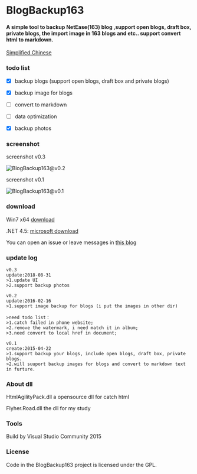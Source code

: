 BlogBackup163
==========
#### A simple tool to backup NetEase(163) blog ,support open blogs, draft box, private blogs, the import image in 163 blogs and etc.. support convert html to markdown.

[Simplified Chinese](README-CN.md)

### todo list

- [x] backup blogs (support open blogs, draft box and private blogs)

- [x] backup image for blogs

- [ ] convert to markdown

- [ ] data optimization

- [x] backup photos

### screenshot

screenshot v0.3

![BlogBackup163@v0.2](https://img.99diary.com/project/src/BlogBackup163/Screenshot_01@v0.1_201504222252.png)

screenshot v0.1

![BlogBackup163@v0.1](https://img.99diary.com/project/src/BlogBackup163/Screenshot_01@v0.1_201504222252.png)

### download

Win7 x64  [download](https://github.com/flyher/BlogBackup163/releases)

.NET 4.5: [microsoft download](https://www.microsoft.com/zh-cn/download/details.aspx?id=30653)


You can open an issue or leave messages in [this blog](http://blog.99diary.com/2015/04/22/网易博客备份工具/)

### update log

```text
v0.3
update:2018-08-31
>1.update UI
>2.support backup photos

v0.2
update:2016-02-16
>1.support image backup for blogs (i put the images in other dir)

>need todo list：
>1.catch failed in phone website;
>2.remove the watermark, i need match it in album;
>3.need convert to local href in document;
```

```text
v0.1
create:2015-04-22
>1.support backup your blogs, include open blogs, draft box, private blogs.
>2.will suuport backup images for blogs and convert to markdown text in furture.
```

### About dll

HtmlAgilityPack.dll  a opensource dll for catch html

Flyher.Road.dll the dll for my study

### Tools

Build by Visual Studio Community 2015

### License

Code in the BlogBackup163 project is licensed under the GPL.
